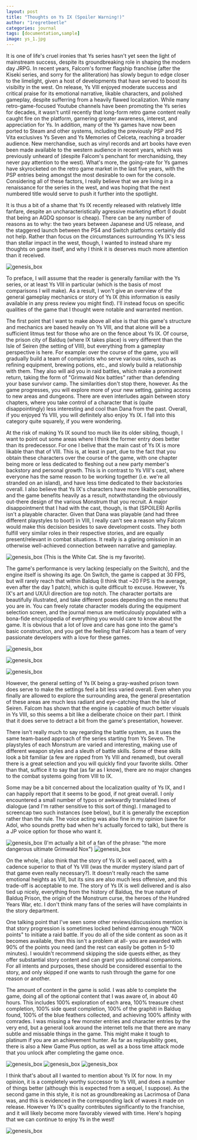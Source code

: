 ```yaml
---
layout: post
title: "Thoughts on Ys IX (Spoiler Warning!)"
author: "1regretbeetle"
categories: journal
tags: [documentation,sample]
image: ys_1.jpg
---
```


It is one of life's cruel ironies that Ys series hasn't
yet seen the light of mainstream success, despite its groundbreaking
role in shaping the modern day JRPG. In recent years,
Falcom's former flagship franchise (after the Kiseki series, and sorry
for the alliteration) 
has slowly begun to edge closer to the limelight, given a host of
developments that have served to boost its visibilty in the west. On release,
Ys VIII enjoyed moderate success and critical praise for its
emotional narrative, likable characters, and polished gameplay, 
despite sufferring from a heavily flawed localization. 
While many retro-game-focused Youtube channels have 
been promoting the Ys series for decades, it wasn't until recently that
long-form retro game content really caught fire on the platform, garnering greater 
awareness, interest, and appreciation for Ys. In addition, many of the Ys games have
now been ported to Steam and other systems, including the previously
PSP and PS Vita exclusives Ys Seven and Ys Memories of Celceta, reaching a
broader audience. New merchandise, such as vinyl records and art books have even
been made available to the western audience in recent years, which was
previously unheard of (despite Falcom's penchant
for merchanidsing, they never pay attention to the west). 
What's more, the going-rate for Ys games have skyrocketed on the retro game market in the
last five years, with the PSP entries being amongst the most desirable
to own for the console. Considering all of these factors, I really
believe that we are living in a renaissance for the series
in the west, and was hoping that the next numbered title would
serve to push it further into the spotlight.

It is thus a bit of a shame that Ys IX recently released 
with relatively little fanfare, despite an uncharacteristically
agressive marketing effort (I doubt that being an AGDQ sponsor is cheap). 
There can be any number of reasons as to
why: the two years between Japanese and US
release, and the staggered launch between the PS4 and Switch platforms
certainly did not help. Rather than focus on the circumstances
surrounding Ys IX's less than stellar impact in the west, though, I
wanted to instead share my thoughts on game itself, and why I think it
is deserves much more attention than it received.       


![genesis_box](/assets/img/ys_start.jpg)

To preface, I will assume that the reader is generally
familiar with the Ys series, or at least Ys VIII in particular (which is
the basis of most comparisons I will make). As
a result, I won't give an overview of the general gameplay mechanics or
story of Ys IX (this information is easily available in any press review
you might find). I'll instead focus on specific qualities of the game
that I thought were notable and warranted mention. 

The first point that I want to make above all else is that this game's
structure and mechanics are based heavily on Ys VIII, and that alone
will be a sufficient litmus test for those who are on the fence about Ys
IX. Of course, the prison city of Balduq (where IX takes place) is very different than the Isle
of Seiren (the setting of VIII), but everything from a gameplay perspective is here.
For example: over the course of the game, you will gradually build a team of
compariots who serve various roles, such as refining equipment, brewing
potions, etc., and slowly build a relationship with them. 
They also will aid you in raid battles, which make a prominent return, taking the
form of "Grimwald Nox battles" rather than defending your base survivor
camp. The similarities don't stop there, however. As the game
progresses, you will explore more of your new setting, gaining
access to new areas and dungeons. There are even interludes again between
story chapters, where you take control of a character that is (quite
disappointingly) less interesting and cool than Dana from the past.
Overall, if you enjoyed Ys VIII, you will definitely also enjoy Ys IX.
I fall into this category quite squarely, if you were wondering.

At the risk of making Ys IX sound too much like its older sibling, though,
I want to point out some areas where I think the former entry does
better than its predecessor. For one I belive that the main cast of Ys
IX is more likable than that of VIII. This is, at least in part, due to
the fact that you obtain these characters over the course of the game,
with one chapter being more or less dedicated to fleshing out a new
party member's backstory and personal growth. This is in contrast to Ys
VIII's cast, where everyone has the same reason to be working together
(i.e. we're all stranded on an island), and have less time dedicated to
their backstories overall. I also believe that Ys IX's
characters have more likable personalities, and the game benefits
heavily as a result, notwithstanding the obviously out-there design of
the various Monstrum that you recruit. A major disappointment that I had
with the cast, though, is that (SPOILER) Aprilis isn't a playable
character. Given that Dana was playable (and had three different
playstyles to boot!) in VIII, I really can't see a reason why Falcom
would make this decision besides to save development costs. They both
fulfill very similar roles in their respective stories, and are equally
present/relevant in combat situations. It really is
a glaring omission in an otherwise well-achieved connection between
narrative and gameplay.

![genesis_box](/assets/img/ys_4.jpg)
(This is the White Cat. She is my favorite).

The game's performance is very lacking (especially on the Switch), 
and the engine itself is
showing its age. On Switch, the game is capped at 30 FPS, but will rarely reach
that within Balduq (I think that ~20 FPS is the average, even after the
day 1 patch), which is quite difficult to excuse. 
However, Ys IX's art and UX/UI direction are top notch. The
character portaits are beautifully illustrated, and take different poses
depending on the menu that you are in. You can freely rotate character
models during the equipment selection screen, and the journal menus are
meticulously populated with a bona-fide encyclopedia of everything you
would care to know about the game. It is obvious that a lot of love and
care has gone into the game's basic construction, and you get the
feeling that Falcom has a team of very passionate developers with a love for these
games.

![genesis_box](/assets/img/ys_5.jpg)

![genesis_box](/assets/img/ys_6.jpg)

![genesis_box](/assets/img/ys_7.jpg)  

However, the general setting of Ys IX being a gray-washed prison town
does serve to make the settings feel a bit less varied overall. Even
when you finally are allowed to explore the surrounding area, the
general presentation of these areas are much less radiant and
eye-catching than the Isle of Seiren. Falcom has shown that the engine
is capable of much better visuals in Ys VIII, so this seems a bit like a
deliberate choice on their part. I think that it does serve to detract
a bit from the game's presentation, however.

There isn't really much to say regarding the battle system, as it uses the
same team-based approach of the series starting from Ys Seven. The
playstyles of each Monstrum are varied and interesting, making use of
different weapon styles and a sleuth of battle skills. Some of these skills look a
bit familiar (a few are ripped from Ys VIII and renamed), but overall
there is a great selection and you will quickly find your favorite
skills. Other than that, suffice it to say that (as far as I know),
there are no major changes to the combat systems going from VIII to IX.  

Some may be a bit concerned about the localization quality of Ys IX, and
I can happily report that it seems to be good, if not great overall. I
only encountered a small number of typos or awkwardly translated lines
of dialogue (and I'm rather sensitive to this sort of thing). I managed
to screencap two such instances (see below), 
but it is generally the exception rather than the rule. The voice acting
was also fine in my opinion (save for Adol, who sounds pretty bad when
he's actually forced to talk), but there is a JP voice option for those
who want it.

![genesis_box](/assets/img/ys_2.jpg)
(I'm actually a bit of a fan of the phrase: "the more dangerous ultimate Grimwald
Nox")
![genesis_box](/assets/img/ys_3.jpg)

On the whole, I also think that the story of Ys IX is well paced, with 
a cadence superior to that of Ys VIII (was the murder mystery island part of
that game even really necessary?). It doesn't really reach the
same emotional heights as VIII, but its sins are also much less offensive,
and this trade-off is acceptable to me. The story of Ys IX is well
delivered and is also tied up nicely, everything from the history of
Balduq, the true nature of Balduq Prison, the origin of the Monstrum
curse, the heroes of the Hundred Years War, etc. I don't think many fans of the
series will have complaints in the story department. 

One talking point that I've seen some other reviews/discussions mention
is that story progression is sometimes locked behind earning enough "NOX points"
to initiate a raid battle. If you do all of the side content as soon as
it becomes available, then this isn't a problem at all- you are awarded
with 90% of the points you need (and the rest can easily be gotten in
5-10 minutes). I wouldn't recommend skipping the side quests either, as
they offer substantial story content and can grant you additional
companions. For all intents and purposes, these should be considered
essential to the story, and only skipped if one wants to rush through
the game for one reason or another. 

The amount of content in the game is solid. I was able to complete the
game, doing all of the optional content that I was aware of, in about 40
hours. This includes 100% exploration of each area, 100% treasure chest
completion, 100% side quest completion, 100% of the graphiti in Balduq
found, 100% of the blue feathers collected, and achieving 
100% affinity with comrades. I was missing a few monster
entries and character entries by the very end, but a general look around
the internet tells me that there are many subtle and missable things in
the game. This might make it tough to platinum if you are an achievement hunter. As far as replayability
goes, there is also a New Game Plus option, as well as a boss time
attack mode that you unlock after completing the game once. 

![genesis_box](/assets/img/ys_prog_1.jpg)
![genesis_box](/assets/img/ys_prog_2.jpg)
![genesis_box](/assets/img/ys_prog_3.jpg)

I think that's about all I wanted to mention about Ys IX for now. In my
opinion, it is a completely worthy successor to Ys VIII, and does a
number of things better (although this is expected from a sequel, I
suppose). As the second game in this style, it is not as groundbreaking
as Lacrimosa of Dana was, and this is evidenced in the corresponding
lack of waves it made on release. However Ys IX's quality contributes
significantly to the franchise, and it will likely become more favorably viewed with time. 
Here's hoping that we can continue to enjoy Ys in the west!

![genesis_box](/assets/img/ys_end.jpg)



